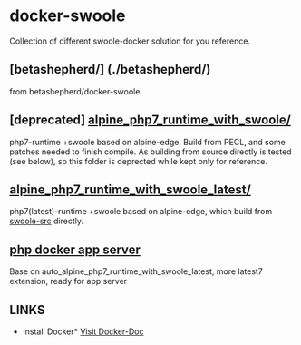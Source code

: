 docker-swoole
=============

Collection of different swoole-docker solution for you reference.

## [betashepherd/] (./betashepherd/)

from betashepherd/docker-swoole

## [deprecated] [alpine_php7_runtime_with_swoole/](./auto_alpine_php7_runtime_with_swoole/)

php7-runtime +swoole based on alpine-edge.  Build from PECL, and some patches needed to finish compile.
As building from source directly is tested (see below), so this folder is deprected while kept only for reference.

## [alpine_php7_runtime_with_swoole_latest/](./auto_alpine_php7_runtime_with_swoole_latest/)

php7(latest)-runtime +swoole based on alpine-edge, which build from [swoole-src](https://github.com/swoole/swoole-src/) directly.

## [ php docker app server ](./auto_cmp_php_docker_server/)

Base on auto_alpine_php7_runtime_with_swoole_latest, more latest7 extension, ready for app server

## LINKS

* Install Docker*
[Visit Docker-Doc](https://docs.docker.com/)

